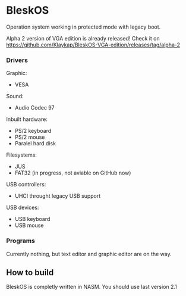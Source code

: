 # BleskOS
Operation system working in protected mode with legacy boot.

Alpha 2 version of VGA edition is already released! Check it on https://github.com/Klaykap/BleskOS-VGA-edition/releases/tag/alpha-2

### Drivers
Graphic:
* VESA

Sound:
* Audio Codec 97

Inbuilt hardware:
* PS/2 keyboard
* PS/2 mouse
* Paralel hard disk

Filesystems:
* JUS
* FAT32 (in progress, not aviable on GitHub now)

USB controllers:
* UHCI throught legacy USB support

USB devices:
* USB keyboard
* USB mouse

### Programs
Currently nothing, but text editor and graphic editor are on the way.

## How to build
BleskOS is completly written in NASM. You should use  last version 2.1
